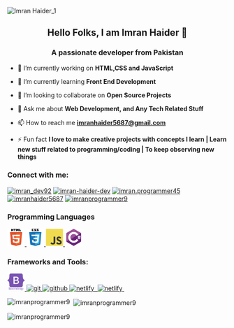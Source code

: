![Imran Haider_1](https://user-images.githubusercontent.com/90908160/159500427-5c48be7f-e69a-40f3-ac5f-cfa49f5b5034.png)
<h2 align="center">Hello Folks, I am Imran Haider 👋</h2>
<h3 align="center">A passionate developer from Pakistan</h3>
<!-- <img align="right" alt="Coding" width="250" src = "https://www.aagnia.com/wp-content/uploads/2021/12/39998-web-development.gif" > -->

<!-- <p align="center"> 
  <img src="https://img.shields.io/twitter/url?color=%231D9BF0&label=TWITTER&logo=twitter&style=for-the-badge&url=https%3A%2F%2Ftwitter.com%2Fimran_dev92" alt="imran_dev92" />
  <img src="https://img.shields.io/twitter/url?color=%231D9BF0&label=TWITTER&logo=twitter&style=for-the-badge&url=https%3A%2F%2Ftwitter.com%2Fimran_dev92" alt="imran_dev92" />
  <img src="https://img.shields.io/twitter/url?color=%231D9BF0&label=TWITTER&logo=twitter&style=for-the-badge&url=https%3A%2F%2Ftwitter.com%2Fimran_dev92" alt="imran_dev92" />
</p>
<p align="left"> <a href="https://github.com/ryo-ma/github-profile-trophy"><img src="https://github-profile-trophy.vercel.app/?username=imranprogrammer9" alt="imranprogrammer9" /></a> </p> -->

- 🔭 I’m currently working on **HTML,CSS and JavaScript**

- 🌱 I’m currently learning **Front End Development**

- 👯 I’m looking to collaborate on **Open Source Projects**

- 💬 Ask me about **Web Development, and Any Tech Related Stuff**

- 📫 How to reach me **imranhaider5687@gmail.com**

- ⚡ Fun fact **I love to make creative projects with concepts I learn | Learn new stuff related to programming/coding | To keep observing new things**

<h3 align="left">Connect with me:</h3>
<p align="left">
<a href="https://twitter.com/imran_dev92" target="blank"><img align="center" src="https://raw.githubusercontent.com/rahuldkjain/github-profile-readme-generator/master/src/images/icons/Social/twitter.svg" alt="imran_dev92" height="30" width="40" /></a>
<a href="https://linkedin.com/in/imran-haider-dev" target="blank"><img align="center" src="https://raw.githubusercontent.com/rahuldkjain/github-profile-readme-generator/master/src/images/icons/Social/linked-in-alt.svg" alt="imran-haider-dev" height="30" width="40" /></a>
<a href="https://instagram.com/imran.programmer45" target="blank"><img align="center" src="https://raw.githubusercontent.com/rahuldkjain/github-profile-readme-generator/master/src/images/icons/Social/instagram.svg" alt="imran.programmer45" height="30" width="40" /></a>
<a href="https://www.hackerrank.com/imranhaider5687" target="blank"><img align="center" src="https://raw.githubusercontent.com/rahuldkjain/github-profile-readme-generator/master/src/images/icons/Social/hackerrank.svg" alt="imranhaider5687" height="30" width="40" /></a>
<a href="https://dev.to/imranprogrammer9" target="blank"><img align="center" src="https://www.vectorlogo.zone/logos/devto/devto-icon.svg" alt="imranprogrammer9" height="40" width="40" /></a>
</p>

<h3 align="left">Programming Languages</h3>
<p align="left"> <a href="https://www.w3.org/html/" target="_blank" rel="noreferrer"> <img src="https://raw.githubusercontent.com/devicons/devicon/master/icons/html5/html5-original-wordmark.svg" alt="html5" width="40" height="40"/> </a> <a href="https://www.w3schools.com/css/" target="_blank" rel="noreferrer"> <img src="https://raw.githubusercontent.com/devicons/devicon/master/icons/css3/css3-original-wordmark.svg" alt="css3" width="40" height="40"/> </a> <a href="https://developer.mozilla.org/en-US/docs/Web/JavaScript" target="_blank" rel="noreferrer"> <img src="https://raw.githubusercontent.com/devicons/devicon/master/icons/javascript/javascript-original.svg" alt="javascript" width="40" height="40"/> </a> <a href="https://developer.mozilla.org/en-US/docs/Web/JavaScript" target="_blank" rel="noreferrer"> <img src="https://raw.githubusercontent.com/devicons/devicon/master/icons/csharp/csharp-original.svg" alt="csharp" width="40" height="40"/> </a> </p>

<h3 align="left">Frameworks and Tools:</h3>
<p align="left"><a href="https://getbootstrap.com" target="_blank" rel="noreferrer"> <img src="https://raw.githubusercontent.com/devicons/devicon/master/icons/bootstrap/bootstrap-plain-wordmark.svg" alt="bootstrap" width="40" height="40"/> </a> <a href="https://git-scm.com/" target="_blank" rel="noreferrer"> <img src="https://www.vectorlogo.zone/logos/git-scm/git-scm-icon.svg" alt="git" width="40" height="40"/> </a> <a href="https://github.com/" target="_blank" rel="noreferrer"> <img src="https://www.vectorlogo.zone/logos/github/github-tile.svg" alt="github" width="40" height="40"/> </a> <a href="https://www.netlify.com/" target="_blank" rel="noreferrer"> <img src="https://www.vectorlogo.zone/logos/netlify/netlify-icon.svg" alt="netlify" width="40" height="40"/>&nbsp; </a> <a href="https://code.visualstudio.com/" target="_blank" rel="noreferrer"> <img src="https://www.vectorlogo.zone/logos/visualstudio_code/visualstudio_code-icon.svg" alt="netlify" width="40" height="40"/>&nbsp; </a>
</p> 


<p> <img align="left" src="https://github-readme-stats.vercel.app/api/top-langs?username=imranprogrammer9&show_icons=true&locale=en&layout=compact" alt="imranprogrammer9" /> </p>
<p> &nbsp; <img align="center" src="https://github-readme-stats.vercel.app/api?username=imranprogrammer9&show_icons=true&locale=en" alt="imranprogrammer9" /></p>

<p> <img align="center" src="https://github-readme-streak-stats.herokuapp.com/?user=imranprogrammer9&" alt="imranprogrammer9" /></p>
